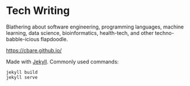 # Tech Writing

Blathering about software engineering, programming languages, machine learning, data science, bioinformatics, health-tech, and other techno-babble-icious flapdoodle.

https://cbare.github.io/



Made with [Jekyll](https://jekyllrb.com/docs/usage/). Commonly used commands:

```
jekyll build
jekyll serve
```


